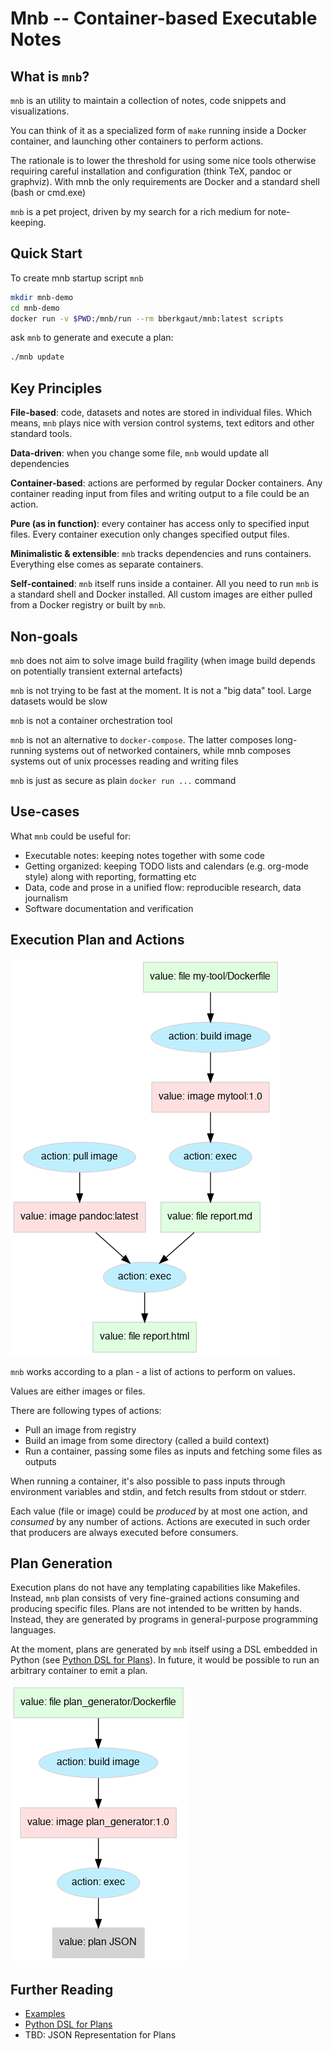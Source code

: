 # Mnb -- Container-based Executable Notes

## What is `mnb`?

`mnb` is an utility to maintain a collection of notes, code snippets and visualizations.

You can think of it as a specialized form of `make` running inside a Docker container,
and launching other containers to perform actions.

The rationale is to lower the threshold for using some nice tools otherwise requiring careful installation and configuration
(think TeX, pandoc or graphviz).
With mnb the only requirements are Docker and a standard shell (bash or cmd.exe)  
 
`mnb` is a pet project, driven by my search for a rich medium for note-keeping.

## Quick Start

To create mnb startup script `mnb`

```bash
mkdir mnb-demo
cd mnb-demo
docker run -v $PWD:/mnb/run --rm bberkgaut/mnb:latest scripts
```

ask `mnb` to generate and execute a plan:

```bash
./mnb update
```

## Key Principles

__File-based__: code, datasets and notes are stored in individual files.
Which means, `mnb` plays nice with version control systems, text editors and other standard tools.

__Data-driven__: when you change some file, `mnb` would update all dependencies

__Container-based__: actions are performed by regular Docker containers. Any container reading input from files and writing output to a file could be an action. 

__Pure (as in function)__: every container has access only to specified input files. Every container execution only changes specified output files.

__Minimalistic & extensible__: `mnb` tracks dependencies and runs containers. Everything else comes as separate containers. 

__Self-contained__: `mnb` itself runs inside a container. All you need to run `mnb` is a standard shell and Docker installed.
All custom images are either pulled from a Docker registry or built by `mnb`.  

## Non-goals

`mnb` does not aim to solve image build fragility (when image build depends on potentially transient external artefacts)

`mnb` is not trying to be fast at the moment. It is not a "big data" tool. Large datasets would be slow

`mnb` is not a container orchestration tool

`mnb` is not an alternative to `docker-compose`. The latter composes long-running systems out of networked containers,
while mnb composes systems out of unix processes reading and writing files   

`mnb` is just as secure as plain `docker run ...` command

## Use-cases

What `mnb` could be useful for:

* Executable notes: keeping notes together with some code
* Getting organized: keeping TODO lists and calendars (e.g. org-mode style) along with reporting, formatting etc 
* Data, code and prose in a unified flow: reproducible research, data journalism
* Software documentation and verification

## Execution Plan and Actions

![Values and Actions](docs/generated/values-and-actions.png)

`mnb` works according to a plan - a list of actions to perform on values.

Values are either images or files.

There are following types of actions:

- Pull an image from registry
- Build an image from some directory (called a build context)
- Run a container, passing some files as inputs and fetching some files as outputs

When running a container, it's also possible to pass inputs through environment variables and stdin, and fetch results from stdout or stderr. 

Each value (file or image) could be *produced* by at most one action, and *consumed* by any number of actions.
Actions are executed in such order that producers are always executed before consumers.

## Plan Generation

Execution plans do not have any templating capabilities like Makefiles.
Instead, `mnb` plan consists of very fine-grained actions consuming and producing specific files.
Plans are not intended to be written by hands. Instead, they are generated by programs in general-purpose programming languages.

At the moment, plans are generated by `mnb` itself using a DSL embedded in Python (see [Python DSL for Plans](docs/python-dsl.md)).
In future, it would be possible to run an arbitrary container to emit a plan.

![Plan Generation](docs/generated/plan-generation.png)

## Further Reading

* [Examples](examples/)
* [Python DSL for Plans](docs/python-dsl.md)
* TBD: JSON Representation for Plans


